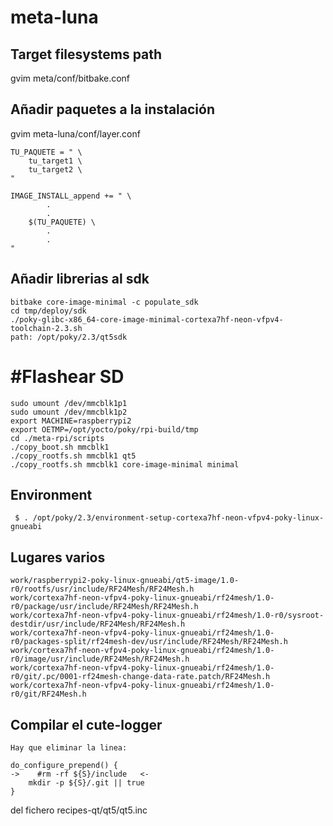 # meta-luna
## Target filesystems path
gvim meta/conf/bitbake.conf

## Añadir paquetes a la instalación
gvim meta-luna/conf/layer.conf

```
TU_PAQUETE = " \
    tu_target1 \
    tu_target2 \
"

IMAGE_INSTALL_append += " \
        .
        .
    $(TU_PAQUETE) \
        .
        .
"
```

## Añadir librerias al sdk
```
bitbake core-image-minimal -c populate_sdk
cd tmp/deploy/sdk
./poky-glibc-x86_64-core-image-minimal-cortexa7hf-neon-vfpv4-toolchain-2.3.sh
path: /opt/poky/2.3/qt5sdk
```

# #Flashear SD
```
sudo umount /dev/mmcblk1p1
sudo umount /dev/mmcblk1p2
export MACHINE=raspberrypi2
export OETMP=/opt/yocto/poky/rpi-build/tmp
cd ./meta-rpi/scripts
./copy_boot.sh mmcblk1
./copy_rootfs.sh mmcblk1 qt5
./copy_rootfs.sh mmcblk1 core-image-minimal minimal
```

## Environment
```
 $ . /opt/poky/2.3/environment-setup-cortexa7hf-neon-vfpv4-poky-linux-gnueabi
```

## Lugares varios
```
work/raspberrypi2-poky-linux-gnueabi/qt5-image/1.0-r0/rootfs/usr/include/RF24Mesh/RF24Mesh.h
work/cortexa7hf-neon-vfpv4-poky-linux-gnueabi/rf24mesh/1.0-r0/package/usr/include/RF24Mesh/RF24Mesh.h
work/cortexa7hf-neon-vfpv4-poky-linux-gnueabi/rf24mesh/1.0-r0/sysroot-destdir/usr/include/RF24Mesh/RF24Mesh.h
work/cortexa7hf-neon-vfpv4-poky-linux-gnueabi/rf24mesh/1.0-r0/packages-split/rf24mesh-dev/usr/include/RF24Mesh/RF24Mesh.h
work/cortexa7hf-neon-vfpv4-poky-linux-gnueabi/rf24mesh/1.0-r0/image/usr/include/RF24Mesh/RF24Mesh.h
work/cortexa7hf-neon-vfpv4-poky-linux-gnueabi/rf24mesh/1.0-r0/git/.pc/0001-rf24mesh-change-data-rate.patch/RF24Mesh.h
work/cortexa7hf-neon-vfpv4-poky-linux-gnueabi/rf24mesh/1.0-r0/git/RF24Mesh.h
```

## Compilar el cute-logger
    Hay que eliminar la linea:
```
do_configure_prepend() {
->    #rm -rf ${S}/include   <-
    mkdir -p ${S}/.git || true
}
```
del fichero recipes-qt/qt5/qt5.inc
